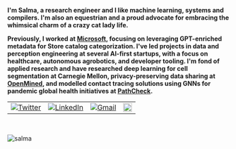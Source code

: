**I'm Salma, a research engineer and I like machine learning, systems and compilers. I'm also an equestrian and a proud advocate for embracing the whimsical charm of a crazy cat lady life.**

**Previously, I worked at [Microsoft](https://apps.microsoft.com/home), focusing on leveraging GPT-enriched metadata for Store catalog categorization. I've led projects in data and perception engineering at several AI-first startups, with a focus on healthcare, autonomous agrobotics, and developer tooling. I'm fond of applied research and have researched deep learning for cell segmentation at Carnegie Mellon, privacy-preserving data sharing at [OpenMined](https://openmined.org/), and modelled contact tracing solutions using GNNs for pandemic global health initiatives at [PathCheck](https://www.pathcheck.org/).**

<table>
  <tr>
    <td><a href="https://twitter.com/IdealisticINTJ"><img src="https://img.shields.io/twitter/follow/IdealisticINTJ?label=Twitter&style=social" alt="Twitter"></a</td>
      <td><a href="https://www.linkedin.com/in/salma7"><img src="https://img.shields.io/badge/LinkedIn--_.svg?style=social&logo=linkedin" alt="LinkedIn"></a></td>
      <td><a href="mailto:salmasaa02@gmail.com"><img src="https://img.shields.io/badge/Gmail--_.svg?style=social&logo=gmail" alt="Gmail"></a></td>
        <td><a href="https://substack.com/@salma2vec"><img src="https://img.shields.io/badge/Substack-FF6719?logo=substack&logoColor=fff" alt="Substack" style="height: 20px;"></a></td>
  </tr>
</table>

<br>
<p> <img src="https://komarev.com/ghpvc/?username=idealisticintj&color=0759EA" alt="salma" /> </p>
                                                                                              
<!--
**IdealisticINTJ/IdealisticINTJ** is a ✨ _special_ ✨ repository because its `README.md` (this file) appears on your GitHub profile.
